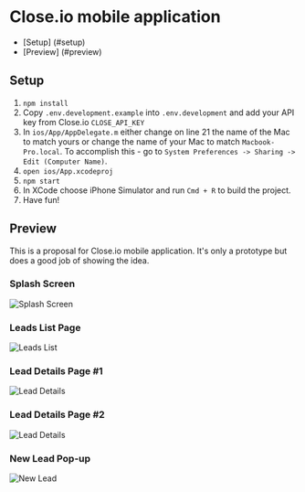 # Close.io mobile application

- [Setup] (#setup)
- [Preview] (#preview)

## Setup

1. `npm install`
2. Copy `.env.development.example` into `.env.development` and add your
   API key from Close.io `CLOSE_API_KEY`
3. In `ios/App/AppDelegate.m` either change on line 21 the name of the Mac to
   match yours or change the name of your Mac to match `Macbook-Pro.local`. To
   accomplish this - go to `System Preferences -> Sharing -> Edit (Computer Name)`.
4. `open ios/App.xcodeproj`
5. `npm start`
6. In XCode choose iPhone Simulator and run `Cmd + R` to build the project.
7. Have fun!

## Preview

This is a proposal for Close.io mobile application. It's only a prototype but
does a good job of showing the idea.

### Splash Screen

![Splash Screen](https://raw.githubusercontent.com/dvalchanov/closeio-mobile/master/demo_images/splashscreen.png)

### Leads List Page

![Leads List](https://raw.githubusercontent.com/dvalchanov/closeio-mobile/master/demo_images/leads_list.png)

### Lead Details Page #1

![Lead Details](https://raw.githubusercontent.com/dvalchanov/closeio-mobile/master/demo_images/lead_details1.png)

### Lead Details Page #2

![Lead Details](https://raw.githubusercontent.com/dvalchanov/closeio-mobile/master/demo_images/lead_details2.png)

### New Lead Pop-up

![New Lead](https://raw.githubusercontent.com/dvalchanov/closeio-mobile/master/demo_images/new_lead.png)
